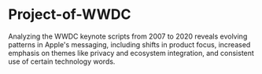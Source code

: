 # Project-of-WWDC
Analyzing the WWDC keynote scripts from 2007 to 2020 reveals evolving patterns in Apple's messaging, including shifts in product focus, increased emphasis on themes like privacy and ecosystem integration, and consistent use of certain technology words.
